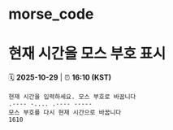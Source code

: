 # morse_code
# 현재 시간을 모스 부호 표시
<!-- MORSE_TIME_START -->
🗓️ **2025-10-29** | ⏰ **16:10 (KST)**

```
현재 시간을 입력하세요. 모스 부호로 바꿉니다
.---- -.... .---- -----
모스 부호를 다시 현재 시간으로 바꿉니다
1610
```
<!-- MORSE_TIME_END -->

